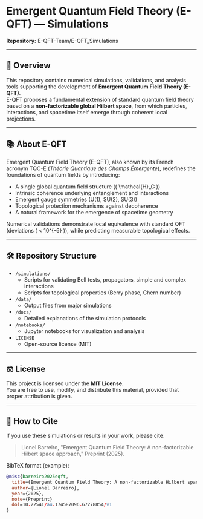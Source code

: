 # Emergent Quantum Field Theory (E-QFT) — Simulations
**Repository:** E-QFT-Team/E-QFT_Simulations

---

## 🌌 Overview

This repository contains numerical simulations, validations, and analysis tools supporting the development of **Emergent Quantum Field Theory (E-QFT)**.  
E-QFT proposes a fundamental extension of standard quantum field theory based on a **non-factorizable global Hilbert space**, from which particles, interactions, and spacetime itself emerge through coherent local projections.

---

## 📚 About E-QFT

Emergent Quantum Field Theory (E-QFT), also known by its French acronym TQC-E (*Théorie Quantique des Champs Émergente*), redefines the foundations of quantum fields by introducing:
- A single global quantum field structure (\( \mathcal{H}_G \))
- Intrinsic coherence underlying entanglement and interactions
- Emergent gauge symmetries (U(1), SU(2), SU(3))
- Topological protection mechanisms against decoherence
- A natural framework for the emergence of spacetime geometry

Numerical validations demonstrate local equivalence with standard QFT (deviations \( < 10^{-6} \)), while predicting measurable topological effects.


---

## 🛠️ Repository Structure

- `/simulations/`
  - Scripts for validating Bell tests, propagators, simple and complex interactions
  - Scripts for topological properties (Berry phase, Chern number)
- `/data/`
  - Output files from major simulations
- `/docs/`
  - Detailed explanations of the simulation protocols
- `/notebooks/`
  - Jupyter notebooks for visualization and analysis
- `LICENSE`
  - Open-source license (MIT)

---

## ⚖️ License

This project is licensed under the **MIT License**.  
You are free to use, modify, and distribute this material, provided that proper attribution is given.

---

## 📖 How to Cite

If you use these simulations or results in your work, please cite:

> Lionel Barreiro, "Emergent Quantum Field Theory: A non-factorizable Hilbert space approach," Preprint (2025).

BibTeX format (example):

```bibtex
@misc{barreiro2025eqft,
  title={Emergent Quantum Field Theory: A non-factorizable Hilbert space approach},
  author={Lionel Barreiro},
  year={2025},
  note={Preprint}
  doi=10.22541/au.174587096.67278854/v1
}
